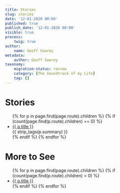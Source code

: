 ```yaml
---
title: Stories
slug: stories
date: '12-01-2020 00:00'
published: true
publish_date: '12-01-2020 00:00'
visible: true
process:
    twig: true
author:
    name: Geoff Sowrey
metadata:
    author: Geoff Sowrey
taxonomy:
    migration-status: review
    category: [The Soundtrack of my Life]
    tag: []
---
```


# Stories

<ul>
{% for p in page.find(page.route).children %}
    {% if (count(page.find(p.route).children) == 0) %}
    <li>
        <a href="{{p.url}}">{{ p.title }}</a><br />
        {{ strip_tags(p.summary) }}
    </li>
    {% endif %}
{% endfor %}
</ul>

# More to See

<ul>
{% for p in page.find(page.route).children %}
    {% if (count(page.find(p.route).children) > 0) %}
    <li>
        <a href="{{p.url}}">{{ p.title }}</a><br />
    </li>
    {% endif %}
{% endfor %}
</ul>
